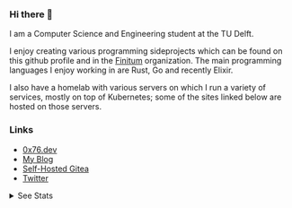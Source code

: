 ### Hi there 👋
I am a Computer Science and Engineering student at the TU Delft.

I enjoy creating various programming sideprojects which can be found on this github profile and in the [Finitum](../../../../finitum) organization.
The main programming languages I enjoy working in are Rust, Go and recently Elixir. 

I also have a homelab with various servers on which I run a variety of services, mostly on top of Kubernetes; some of the sites linked below are hosted on those servers.

### Links
* [0x76.dev](https://0x76.dev)
* [My Blog](https://blog.xirion.net)
* [Self-Hosted Gitea](https://git.xirion.net)
* [Twitter](https://twitter.com/0x76_)
<!-- * [Wooloo!](https://wooloofan.club) -->

<details>
  <summary>See Stats</summary>
  
  ![Git Stats](https://github-readme-stats.vercel.app/api?username=NULLx76&count_private=true)
  
  ![Language Stats](https://github-readme-stats.vercel.app/api/top-langs/?username=NULLx76)
</details
